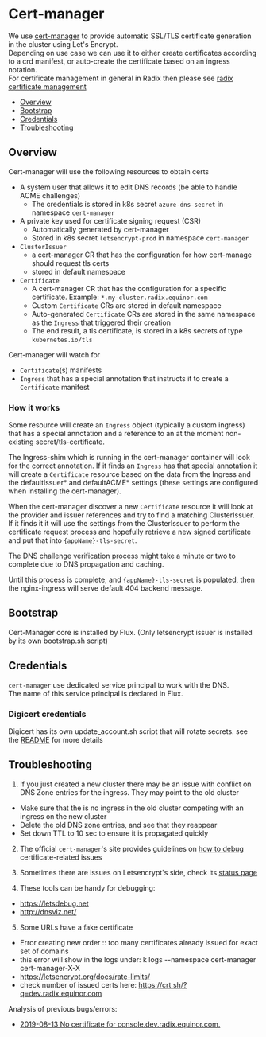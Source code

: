 # Cert-manager

We use [cert-manager](https://github.com/jetstack/cert-manager) to provide automatic SSL/TLS certificate generation in the cluster using Let's Encrypt.  
Depending on use case we can use it to either create certificates according to a crd manifest, or auto-create the certificate based on an ingress notation.  
For certificate management in general in Radix then please see [radix certificate management](https://github.com/equinor/radix-private/blob/master/docs/radix-platform/cert-management.md)

- [Overview](#overview)
- [Bootstrap](#bootstrap)
- [Credentials](#credentials)
- [Troubleshooting](#troubleshooting)


## Overview

Cert-manager will use the following resources to obtain certs

- A system user that allows it to edit DNS records (be able to handle ACME challenges)  
  - The credentials is stored in k8s secret `azure-dns-secret` in namespace `cert-manager`
- A private key used for certificate signing request (CSR)
  - Automatically generated by cert-manager
  - Stored in k8s secret `letsencrypt-prod` in namespace `cert-manager`
- `ClusterIssuer`
  - a cert-manager CR that has the configuration for how cert-manage should request tls certs
  - stored in default namespace
- `Certificate`
  - A cert-manager CR that has the configuration for a specific certificate. Example: `*.my-cluster.radix.equinor.com`
  - Custom `Certificate` CRs are stored in default namespace
  - Auto-generated `Certificate` CRs are stored in the same namespace as the `Ingress` that triggered their creation
  - The end result, a tls certificate, is stored in a k8s secrets of type `kubernetes.io/tls`

Cert-manager will watch for 
- `Certificate`(s) manifests
- `Ingress` that has a special annotation that instructs it to create a `Certificate` manifest


### How it works

Some resource will create an `Ingress` object (typically a custom ingress) that has a special annotation and a reference to an at the moment non-existing secret/tls-certificate.  

The Ingress-shim which is running in the cert-manager container will look for the correct annotation. If it finds an `Ingress` has that special annotation it will create a `Certificate` resource based on the data from the Ingress and the defaultIssuer* and defaultACME* settings (these settings are configured when installing the cert-manager).

When the cert-manager discover a new `Certificate` resource it will look at the provider and issuer references and try to find a matching ClusterIssuer. If it finds it it will use the settings from the ClusterIssuer to perform the certificate request process and hopefully retrieve a new signed certificate and put that into `{appName}-tls-secret`.

The DNS challenge verification process might take a minute or two to complete due to DNS propagation and caching.

Until this process is complete, and `{appName}-tls-secret` is populated, then the nginx-ingress will serve default 404 backend message.


## Bootstrap
Cert-Manager core is installed by Flux. (Only letsencrypt issuer is installed by its own bootstrap.sh script)

## Credentials

`cert-manager` use dedicated service principal to work with the DNS.  
The name of this service principal is declared in Flux.

### Digicert credentials
Digicert has its own update_account.sh script that will rotate secrets. see the [README](./digicert/README.md) for more details

## Troubleshooting

1. If you just created a new cluster there may be an issue with conflict on DNS Zone entries for the ingress. They may point to the old cluster

- Make sure that the is no ingress in the old cluster competing with an ingress on the new cluster
- Delete the old DNS zone entries, and see that they reappear
- Set down TTL to 10 sec to ensure it is propagated quickly

2. The official `cert-manager`'s site provides guidelines on [how to debug](https://docs.cert-manager.io/en/latest/reference/orders.html) certificate-related issues

3. Sometimes there are issues on Letsencrypt's side, check its [status page](https://letsencrypt.status.io/)

4. These tools can be handy for debugging:

- https://letsdebug.net
- http://dnsviz.net/

5. Some URLs have a fake certificate
- Error creating new order :: too many certificates already issued for exact set of domains
- this error will show in the logs under: k logs --namespace cert-manager cert-manager-X-X
- https://letsencrypt.org/docs/rate-limits/
- check number of issued certs here: https://crt.sh/?q=dev.radix.equinor.com

Analysis of previous bugs/errors:
- [2019-08-13 No certificate for console.dev.radix.equinor.com.](https://github.com/equinor/radix-private/blob/master/docs/radix-platform/cert-manager-failure-2019-08-13-console-dev-radix-equinor-com.md)
